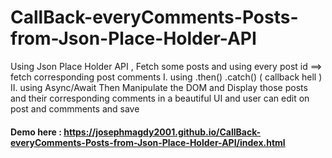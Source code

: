 # CallBack-everyComments-Posts-from-Json-Place-Holder-API
 Using Json Place Holder API , Fetch some posts and using every post id ==> fetch corresponding post comments I. using .then() .catch()   ( callback hell ) II. using Async/Await  Then Manipulate the DOM and Display those posts and their corresponding comments in a beautiful UI and user can edit on post and commments and save 

 #### Demo here :  https://josephmagdy2001.github.io/CallBack-everyComments-Posts-from-Json-Place-Holder-API/index.html
